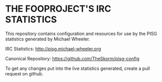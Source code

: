 THE FOOPROJECT'S IRC STATISTICS
===============================

This repository contains configuration and resources for use by the PISG statistics generated by Michael Wheeler.

IRC Statistics:		http://pisg.michael-wheeler.org

Canonical Repository:	https://github.com/TheSkorm/pisg-config

To get any changes put into the live statistics generated, create a pull request on github.
